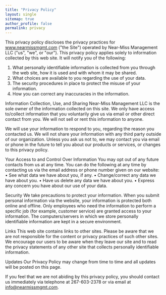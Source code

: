 ```yaml
---
title: "Privacy Policy"
layout: single
sitemap: true
author_profile: false
permalink: privacy
---
```


This privacy policy discloses the privacy practices for www.nearmissmgmt.com ("the Site") operated by Near-Miss Management LLC ("us", "we", or "our"). This privacy policy applies solely to information collected by this web site. It will notify you of the following:

1.	What personally identifiable information is collected from you through the web site, how it is used and with whom it may be shared.
2.	What choices are available to you regarding the use of your data.
3.	The security procedures in place to protect the misuse of your information.
4.	How you can correct any inaccuracies in the information.

Information Collection, Use, and Sharing 
Near-Miss Management LLC is the sole owner of the information collected on this site. We only have access to/collect information that you voluntarily give us via email or other direct contact from you. We will not sell or rent this information to anyone.

We will use your information to respond to you, regarding the reason you contacted us. We will not share your information with any third party outside of our organization. Unless you ask us not to, we may contact you via email or phone in the future to tell you about our products or services, or changes to this privacy policy.

Your Access to and Control Over Information 
You may opt out of any future contacts from us at any time. You can do the following at any time by contacting us via the email address or phone number given on our website:
   • See what data we have about you, if any.
   • Change/correct any data we have about you.
   • Have us delete any data we have about you.
   • Express any concern you have about our use of your data.

Security 
We take precautions to protect your information. When you submit personal information via the website, your information is protected both online and offline. Only employees who need the information to perform a specific job (for example, customer service) are granted access to your information. The computers/servers in which we store personally identifiable information are kept in a secure environment.

Links 
This web site contains links to other sites. Please be aware that we are not responsible for the content or privacy practices of such other sites. We encourage our users to be aware when they leave our site and to read the privacy statements of any other site that collects personally identifiable information.

Updates
Our Privacy Policy may change from time to time and all updates will be posted on this page.

If you feel that we are not abiding by this privacy policy, you should contact us immediately via telephone at 267-603-2378 or via email at info@nearmissmgmt.com.
